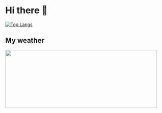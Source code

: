 # Hi there 👋

[![Top Langs](https://github-readme-stats.vercel.app/api/top-langs/?username=mstrow&layout=compact&langs_count=8)](https://github.com/anuraghazra/github-readme-stats)

## My weather
<img width="474" height="182" src="https://widgets.niwa.co.nz/summaries/nz/42910430/1/white" />
